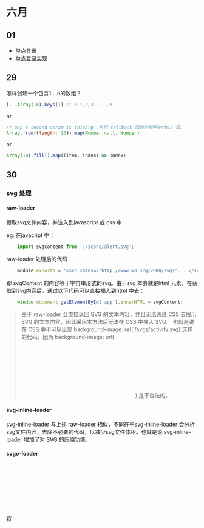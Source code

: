# 六月

## 01
* [单点登录](https://yq.aliyun.com/articles/636281)
* [单点登录实现](https://www.cnblogs.com/ZenoLiang/p/8334614.html)

## 29
怎样创建一个包含1....n的数组？
``` javascript
[...Array(10).keys()] // 0,1,2,3......9
```
or
``` javascript
// map's second param is thisArg ,执行 callback 函数时使用的this 值。
Array.from({length: 10}).map(Number.call, Number) 
```
or
``` javascript
Array(10).fill().map((item, index) => index)
```

## 30
### svg 处理
#### raw-loader 
提取svg文件内容，并注入到javascript 或 css 中   

eg. 在javacript 中：
``` javascript
    import svgContent from './icons/alert.svg';
```
raw-loader 处理后的代码：
``` javascript
    module.exports = "<svg xmlns=\"http://www.w3.org/2000/svg\"... </svg>"
```
即 svgContent 的内容等于字符串形式的svg。由于svg 本身就是html 元素，在获取到svg内容后，通过以下代码可以直接插入到html 中去：
``` javascript
    window.document.getElementById('app').innerHTML = svgContent;
```
> 由于 raw-loader 会直接返回 SVG 的文本内容，并且无法通过 CSS 去展示 SVG 的文本内容，因此采用本方法后无法在 CSS 中导入 SVG。 也就是说在 CSS 中不可以出现 background-image: url(./svgs/activity.svg) 这样的代码，因为 background-image: url(<svg>...</svg>) 是不合法的。

#### svg-inline-loader 
svg-inline-loader 与上述 raw-loader 相似，不同在于svg-inline-loader 会分析svg文件内容，去除不必要的代码，以减少svg文件体积。也就是说 svg-inline-loader 增加了对 SVG 的压缩功能。

#### svgo-loader
将 <svg> 中一些无用的信息过滤去除，精简结构.例如：删除掉path 标签内的注释信息。
